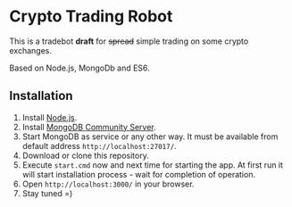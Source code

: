 # Crypto Trading Robot

This is a tradebot **draft** for ~~spread~~ simple trading on some crypto exchanges.

Based on Node.js, MongoDb and ES6.

## Installation
1. Install [Node.js](https://nodejs.org/en/download/).
2. Install [MongoDB Community Server](https://www.mongodb.com/download-center/community).
3. Start MongoDB as service or any other way. It must be available from default address `http://localhost:27017/`.
4. Download or clone this repository.
5. Execute `start.cmd` now and next time for starting the app. At first run it will start installation process - wait for completion of operation.
6. Open `http://localhost:3000/` in your browser.
7. Stay tuned =)
